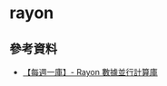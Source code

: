 # rayon

## 參考資料

* [【每週一庫】- Rayon 數據並行計算庫](https://rustcc.cn/article?id=181e0a73-6742-42a9-b7a1-1c00bef436c2)
